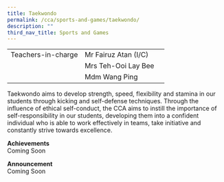 ```yaml
---
title: Taekwondo
permalink: /cca/sports-and-games/taekwondo/
description: ""
third_nav_title: Sports and Games
---
```

|  	|  	|  	|			
|---	|---	|---	|			
|  	Teachers-in-charge 	|  	Mr Fairuz Atan (I/C)	|  		|  
|  		|  	Mrs Teh-Ooi Lay Bee	|  		|  
|  		|  	Mdm Wang Ping	|  		|  

Taekwondo aims to develop strength, speed, flexibility and stamina in our students through kicking and self-defense techniques. Through the influence of ethical self-conduct, the CCA aims to instill the importance of self-responsibility in our students, developing them into a confident individual who is able to work effectively in teams, take initiative and constantly strive towards excellence.

**Achievements**
<br>Coming Soon

**Announcement** 
<br>Coming Soon